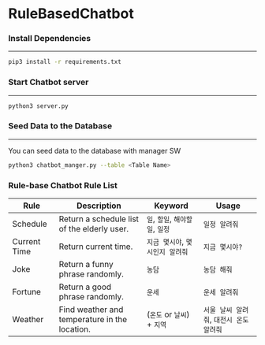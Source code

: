 # RuleBasedChatbot

### Install Dependencies

***

```sh
pip3 install -r requirements.txt
```

### Start Chatbot server

***

```sh
python3 server.py
```

### Seed Data to the Database

***

You can seed data to the database with manager SW

```sh
python3 chatbot_manger.py --table <Table Name>
```

### Rule-base Chatbot Rule List

|Rule|Description|Keyword|Usage|
|-|-|-|-|
|Schedule|Return a schedule list of the elderly user. | ```일```, ```할일```, ```해야할 일```, ```일정``` | ```일정 알려줘``` |
|Current Time|Return current time. | ```지금 몇시야```, ```몇시인지 알려줘``` | ```지금 몇시야?``` |
|Joke|Return a funny phrase randomly. | ```농담``` | ```농담 해줘``` |
|Fortune|Return a good phrase randomly.| ```운세``` | ```운세 알려줘``` |
|Weather|Find weather and temperature in the location.| (```온도``` or ```날씨```) + ```지역``` | ```서울 날씨 알려줘```, ```대전시 온도 알려줘``` |
